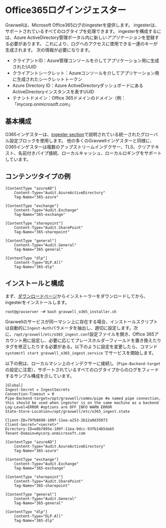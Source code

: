 # Office365ログインジェスター

Gravwellは、Microsoft Office365ログのingesterを提供します。 ingesterは、サポートされているすべてのログタイプを処理できます。 ingesterを構成するには、Azure ActiveDirectory管理ポータル内に新しい*アプリケーション*を登録する必要があります。 これにより、ログへのアクセスに使用できる一連のキーが生成されます。 次の情報が必要になります。

* クライアントID：Azure管理コンソールを介してアプリケーション用に生成されたUUID
* クライアントシークレット：Azureコンソールを介してアプリケーション用に生成されたシークレットトークン
* Azure Directory ID：Azure ActiveDirectoryダッシュボードにあるActiveDirectoryインスタンスを表すUUID
* テナントドメイン：Office 365ドメインのドメイン（例： 「mycorp.onmicrosoft.com」

## 基本構成

O365インゲスターは、[ingester section](#!ingesters/ingesters.md#Global_Configuration_Parameters)で説明されている統一されたグローバル設定ブロックを使用します。 他の多くのGravwellインゲスターと同様に、O365インゲスターは複数のアップストリームインデクサー、TLS、クリアテキスト、名前付きパイプ接続、ローカルキャッシュ、ローカルロギングをサポートしています。

## コンテンツタイプの例

```
[ContentType "azureAD"]
	Content-Type="Audit.AzureActiveDirectory"
	Tag-Name="365-azure"

[ContentType "exchange"]
	Content-Type="Audit.Exchange"
	Tag-Name="365-exchange"

[ContentType "sharepoint"]
	Content-Type="Audit.SharePoint"
	Tag-Name="365-sharepoint"

[ContentType "general"]
	Content-Type="Audit.General"
	Tag-Name="365-general"

[ContentType "dlp"]
	Content-Type="DLP.All"
	Tag-Name="365-dlp"
```

## インストールと構成

まず、[ダウンロードページ](#!quickstart/downloads.md)からインストーラーをダウンロードしてから、ingesterをインストールします。

```
root@gravserver ~# bash gravwell_o365_installer.sh
```

Gravwellのサービスが同一マシン上に存在する場合、インストールスクリプトは自動的に`Ingest-Auth`パラメータを抽出し、適切に設定します。次に、`/opt/gravwell/etc/o365_ingest.conf`設定ファイルを開き、Office 365アカウント用に設定し、必要に応じてプレースホルダーフィールドを置き換えたりタグを修正したりする必要がある。以下のように設定を変更したら、コマンド `systemctl start gravwell_o365_ingest.service` でサービスを開始します。

以下の例は、ローカルマシン上のインデクサーに接続し（`Pipe-Backend-target`の設定に注意）、サポートされているすべてのログタイプからのログをフィードするサンプル構成を示しています。

```
[Global]
Ingest-Secret = IngestSecrets
Connection-Timeout = 0
Pipe-Backend-target=/opt/gravwell/comms/pipe #a named pipe connection, this should be used when ingester is on the same machine as a backend
Log-Level=ERROR #options are OFF INFO WARN ERROR
State-Store-Location=/opt/gravwell/etc/o365_ingest.state

Client-ID=79fb8690-109f-11ea-a253-2b12a0d35073
Client-Secret="<secret>"
Directory-ID=e8b7895e-109f-11ea-9dcc-93fb14b5dab5
Tenant-Domain=mycorp.onmicrosoft.com

[ContentType "azureAD"]
	Content-Type="Audit.AzureActiveDirectory"
	Tag-Name="365-azure"

[ContentType "exchange"]
	Content-Type="Audit.Exchange"
	Tag-Name="365-exchange"

[ContentType "sharepoint"]
	Content-Type="Audit.SharePoint"
	Tag-Name="365-sharepoint"

[ContentType "general"]
	Content-Type="Audit.General"
	Tag-Name="365-general"

[ContentType "dlp"]
	Content-Type="DLP.All"
	Tag-Name="365-dlp"
```
